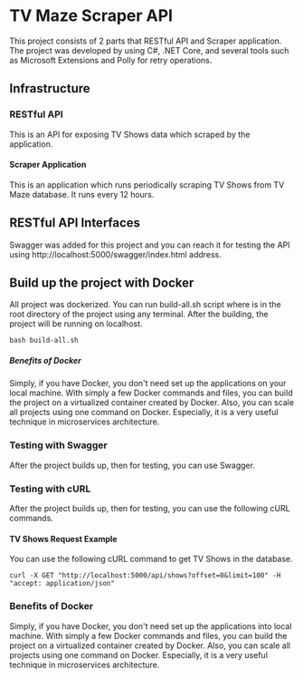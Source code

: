 # TV Maze Scraper API                                                                                                                     
This project consists of 2 parts that RESTful API and Scraper application. The project was developed by using C#, .NET Core, and several tools such as Microsoft Extensions and Polly for retry operations.

## Infrastructure

### RESTful API

This is an API for exposing TV Shows data which scraped by the application.

#### Scraper Application
This is an application which runs periodically scraping TV Shows from TV Maze database. It runs every 12 hours.

## RESTful API Interfaces
Swagger was added for this project and you can reach it for testing the API using http://localhost:5000/swagger/index.html address.


## Build up the project with Docker
All project was dockerized. You can run build-all.sh script where is in the root directory of the project using any terminal. After the building, the project will be running on localhost.

`bash build-all.sh`

##### Benefits of Docker
Simply, if you have Docker, you don't need set up the applications on your local machine. With simply a few Docker commands and files, you can build the project on a virtualized container created by Docker. Also, you can scale all projects using one command on Docker. Especially, it is a very useful technique in microservices architecture.

### Testing with Swagger
After the project builds up, then for testing, you can use Swagger.

### Testing with cURL
After the project builds up, then for testing, you can use the following cURL commands.

#### TV Shows Request Example
You can use the following cURL command to get TV Shows in the database.


```
curl -X GET "http://localhost:5000/api/shows?offset=0&limit=100" -H "accept: application/json"
```


### Benefits of Docker
Simply, if you have Docker, you don't need set up the applications into local machine. With simply a few Docker commands and files, you can build the project on a virtualized container created by Docker. Also, you can scale all projects using one command on Docker. Especially, it is a very useful technique in microservices architecture.